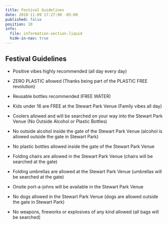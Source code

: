 ```yaml
---
title: Festival Guidelines
date: 2018-11-09 17:27:00 -05:00
published: false
position: 10
info:
  file: information-section.liquid
  hide-in-nav: true
---
```


## Festival Guidelines


* Positive vibes highly recommended (all day every day)

* ZERO PLASTIC allowed (Thanks being part of the PLASTIC FREE revolution)

* Reusable bottles recommended (FREE WATER)

* Kids under 16 are FREE at the Stewart Park Venue (Family vibes all day)

* Coolers allowed and will be searched on your way into the Stewart Park Venue (No Outside Alcohol or Plastic Bottles)

* No outside alcohol inside the gate of the Stewart Park Venue (alcohol is allowed outside the gate in Stewart Park)

* No plastic bottles allowed inside the gate of the Stewart Park Venue

* Folding chairs are allowed in the Stewart Park Venue (chairs will be searched at the gate)

* Folding umbrellas are allowed at the Stewart Park Venue (umbrellas will be searched at the gate)

* Onsite port-a-johns will be available in the Stewart Park Venue

* No dogs allowed in the Stewart Park Venue (dogs are allowed outside the gate in Stewart Park)

* No weapons, fireworks or explosives of any kind allowed (all bags will be searched)